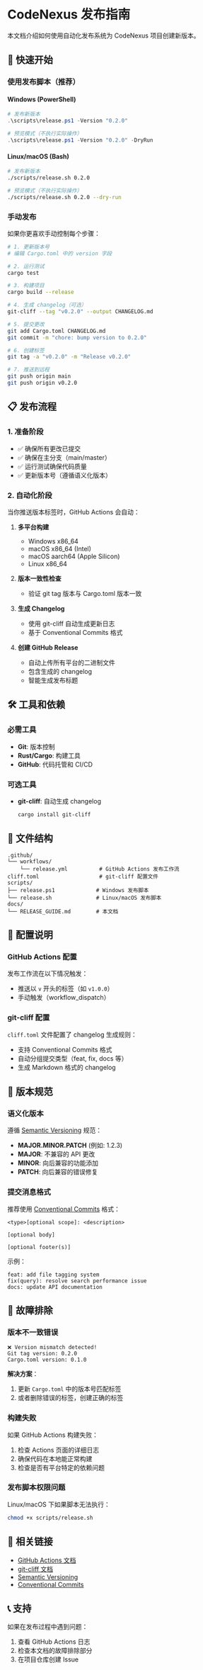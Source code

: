 # CodeNexus 发布指南

本文档介绍如何使用自动化发布系统为 CodeNexus 项目创建新版本。

## 🚀 快速开始

### 使用发布脚本（推荐）

#### Windows (PowerShell)
```powershell
# 发布新版本
.\scripts\release.ps1 -Version "0.2.0"

# 预览模式（不执行实际操作）
.\scripts\release.ps1 -Version "0.2.0" -DryRun
```

#### Linux/macOS (Bash)
```bash
# 发布新版本
./scripts/release.sh 0.2.0

# 预览模式（不执行实际操作）
./scripts/release.sh 0.2.0 --dry-run
```

### 手动发布

如果你更喜欢手动控制每个步骤：

```bash
# 1. 更新版本号
# 编辑 Cargo.toml 中的 version 字段

# 2. 运行测试
cargo test

# 3. 构建项目
cargo build --release

# 4. 生成 changelog（可选）
git-cliff --tag "v0.2.0" --output CHANGELOG.md

# 5. 提交更改
git add Cargo.toml CHANGELOG.md
git commit -m "chore: bump version to 0.2.0"

# 6. 创建标签
git tag -a "v0.2.0" -m "Release v0.2.0"

# 7. 推送到远程
git push origin main
git push origin v0.2.0
```

## 📋 发布流程

### 1. 准备阶段
- ✅ 确保所有更改已提交
- ✅ 确保在主分支（main/master）
- ✅ 运行测试确保代码质量
- ✅ 更新版本号（遵循语义化版本）

### 2. 自动化阶段
当你推送版本标签时，GitHub Actions 会自动：

1. **多平台构建**
   - Windows x86_64
   - macOS x86_64 (Intel)
   - macOS aarch64 (Apple Silicon)
   - Linux x86_64

2. **版本一致性检查**
   - 验证 git tag 版本与 Cargo.toml 版本一致

3. **生成 Changelog**
   - 使用 git-cliff 自动生成更新日志
   - 基于 Conventional Commits 格式

4. **创建 GitHub Release**
   - 自动上传所有平台的二进制文件
   - 包含生成的 changelog
   - 智能生成发布标题

## 🛠️ 工具和依赖

### 必需工具
- **Git**: 版本控制
- **Rust/Cargo**: 构建工具
- **GitHub**: 代码托管和 CI/CD

### 可选工具
- **git-cliff**: 自动生成 changelog
  ```bash
  cargo install git-cliff
  ```

## 📁 文件结构

```
.github/
└── workflows/
    └── release.yml          # GitHub Actions 发布工作流
cliff.toml                   # git-cliff 配置文件
scripts/
├── release.ps1             # Windows 发布脚本
└── release.sh              # Linux/macOS 发布脚本
docs/
└── RELEASE_GUIDE.md        # 本文档
```

## 🔧 配置说明

### GitHub Actions 配置

发布工作流在以下情况触发：
- 推送以 `v` 开头的标签（如 `v1.0.0`）
- 手动触发（workflow_dispatch）

### git-cliff 配置

`cliff.toml` 文件配置了 changelog 生成规则：
- 支持 Conventional Commits 格式
- 自动分组提交类型（feat, fix, docs 等）
- 生成 Markdown 格式的 changelog

## 📝 版本规范

### 语义化版本
遵循 [Semantic Versioning](https://semver.org/) 规范：

- **MAJOR.MINOR.PATCH** (例如: 1.2.3)
- **MAJOR**: 不兼容的 API 更改
- **MINOR**: 向后兼容的功能添加
- **PATCH**: 向后兼容的错误修复

### 提交消息格式
推荐使用 [Conventional Commits](https://www.conventionalcommits.org/) 格式：

```
<type>[optional scope]: <description>

[optional body]

[optional footer(s)]
```

示例：
```
feat: add file tagging system
fix(query): resolve search performance issue
docs: update API documentation
```

## 🚨 故障排除

### 版本不一致错误
```
❌ Version mismatch detected!
Git tag version: 0.2.0
Cargo.toml version: 0.1.0
```

**解决方案**：
1. 更新 `Cargo.toml` 中的版本号匹配标签
2. 或者删除错误的标签，创建正确的标签

### 构建失败
如果 GitHub Actions 构建失败：
1. 检查 Actions 页面的详细日志
2. 确保代码在本地能正常构建
3. 检查是否有平台特定的依赖问题

### 发布脚本权限问题
Linux/macOS 下如果脚本无法执行：
```bash
chmod +x scripts/release.sh
```

## 🔗 相关链接

- [GitHub Actions 文档](https://docs.github.com/en/actions)
- [git-cliff 文档](https://git-cliff.org/)
- [Semantic Versioning](https://semver.org/)
- [Conventional Commits](https://www.conventionalcommits.org/)

## 📞 支持

如果在发布过程中遇到问题：
1. 查看 GitHub Actions 日志
2. 检查本文档的故障排除部分
3. 在项目仓库创建 Issue
